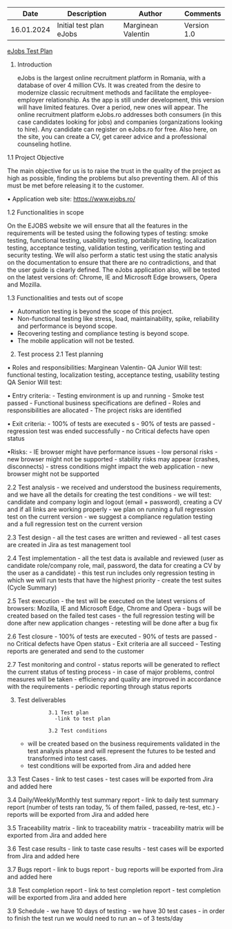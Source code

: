 
|   Date    |       Description         |       Author         |  Comments  |
|-----------|---------------------------|----------------------|------------|
|16.01.2024 |  Initial test plan eJobs  |  Marginean Valentin  | Version 1.0| 

[eJobs Test Plan](https://github.com/ValentinMarg/Test/blob/main/eJobs%20project.docx)

1. Introduction
   
     eJobs is the largest online recruitment platform in Romania, with a database of over 4 million CVs. It was created from the desire to modernize classic recruitment methods and facilitate the employee-employer relationship.
     As the app is still under development, this version will have limited features. Over a period, new ones will appear.
     The online recruitment platform eJobs.ro addresses both consumers (in this case candidates looking for jobs) and companies (organizations looking to hire). Any candidate can register on eJobs.ro for free. Also here, on the site, you can create a CV, get career advice and a professional counseling hotline.


1.1 Project Objective

   The main objective for us is to raise the trust in the quality of the project as high as possible, finding the problems but also preventing them. All of this must be met before releasing it to the customer.
   
• Application web site: https://www.ejobs.ro/ 

1.2 Functionalities in scope

   On the EJOBS website we will ensure that all the features in the requirements will be tested using the following types of testing: smoke testing, functional testing, usability testing, portability testing, localization testing, acceptance testing, validation testing, verification testing and security testing.
   We will also perform a static test using the static analysis on the documentation to ensure that there are no contradictions, and that the user guide is clearly defined.
   The eJobs application also, will be tested on the latest versions of: Chrome, IE and Microsoft Edge browsers, Opera and Mozilla. 



1.3 Functionalities and tests out of scope 

   - Automation testing is beyond the scope of this project.
   - Non-functional testing like stress, load, maintainability, spike, reliability and performance is beyond scope.
   - Recovering testing and compliance testing is beyond scope.
   - The mobile application will not be tested.

2. Test process
2.1 Test planning 
   
• Roles and responsibilities:
Marginean Valentin- QA Junior	Will test: functional testing, localization testing, acceptance testing, usability testing
QA Senior	Will test:

• Entry criteria:
    - Testing environment is up and running
    - Smoke test passed
    - Functional business specifications are defined
    - Roles and responsibilities are allocated
    - The project risks are identified

• Exit criteria:
    - 100% of tests are executed s
    - 90% of tests are passed
    - regression test was ended successfully
    - no Critical defects have open status
   

•Risks:
    - IE browser might have performance issues
    - low personal risks
    - new browser might not be supported
    - stability risks may appear (crashes, disconnects)
    - stress conditions might impact the web application
    - new browser might not be supported

2.2 Test analysis
    - we received and understood the business requirements, and we have all the details for creating the test conditions
     - we will test: candidate and company login and logout (email + password), creating a CV and if all links are working properly
     -  we plan on running a full regression test on the current version
     - we suggest a compliance regulation testing and a full regression test on the current version

2.3 Test design
    - all the test cases are written and reviewed
     - all test cases are created in Jira as test management tool

2.4 Test implementation
    - all the test data is available and reviewed (user as candidate role/company role, mail, password, the data for creating a CV by the user as a candidate)
     - this test run includes only regression testing in which we will run tests that have the highest priority
     - create the test suites (Cycle Summary)



 2.5 Test execution
    - the test will be executed on the latest versions of browsers: Mozilla, IE and Microsoft Edge, Chrome and Opera
     - bugs will be created based on the failed test cases
     - the full regression testing will be done after new application changes
     - retesting will be done after a bug fix

2.6 Test closure
    - 100% of tests are executed
     - 90% of tests are passed
     - no Critical defects have Open status
     - Exit criteria are all succeed
     - Testing reports are generated and send to the customer

2.7 Test monitoring and control
     - status reports will be generated to reflect the current status of testing process
     - in case of major problems, control measures will be taken 
     - efficiency and quality are improved in accordance with the requirements
     - periodic reporting through status reports



3. Test deliverables

                 3.1 Test plan 
                   -link to test plan
                 
                 3.2 Test conditions 
    - will be created based on the business requirements validated in the test analysis phase and will represent the futures to be tested and transformed into test cases.
     - test conditions will be exported from Jira and added here

3.3 Test Cases
     - link to test cases
     - test cases will be exported from Jira and added here

3.4 Daily/Weekly/Monthly test summary report
    - link to daily test summary report (number of tests ran today, % of them failed, passed, re-test, etc.)
     - reports will be exported from Jira and added here 
 
3.5 Traceability matrix
     - link to traceability matrix
     - traceability matrix will be exported from Jira and added here 
 

3.6 Test case results
     - link to taste case results
     - test cases will be exported from Jira and added here

3.7 Bugs report
     - link to bugs report
     - bug reports will be exported from Jira and added here

3.8 Test completion report 
     - link to test completion report
     - test completion will be exported from Jira and added here

3.9 Schedule
     - we have 10 days of testing
     - we have 30 test cases
     - in order to finish the test run we would need to run an ~ of 3 tests/day
